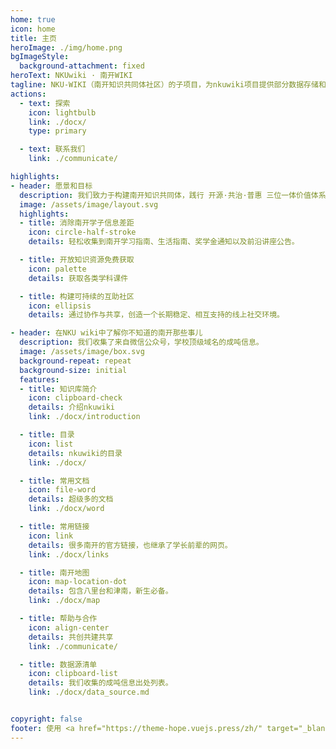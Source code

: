 ```yaml
---
home: true
icon: home
title: 主页
heroImage: ./img/home.png
bgImageStyle:
  background-attachment: fixed
heroText: NKUwiki · 南开WIKI
tagline: NKU-WIKI（南开知识共同体社区）的子项目，为nkuwiki项目提供部分数据存储和下载支持。
actions:
  - text: 探索
    icon: lightbulb
    link: ./docx/
    type: primary

  - text: 联系我们
    link: ./communicate/

highlights:
- header: 愿景和目标
  description: 我们致力于构建南开知识共同体，践行 开源·共治·普惠 三位一体价值体系  （🔓 技术开源透明 + 🤝 社区协同共治 + 🆓 服务永久普惠），实现：
  image: /assets/image/layout.svg
  highlights:
  - title: 消除南开学子信息差距
    icon: circle-half-stroke
    details: 轻松收集到南开学习指南、生活指南、奖学金通知以及前沿讲座公告。

  - title: 开放知识资源免费获取
    icon: palette
    details: 获取各类学科课件

  - title: 构建可持续的互助社区
    icon: ellipsis
    details: 通过协作与共享，创造一个长期稳定、相互支持的线上社交环境。

- header: 在NKU wiki中了解你不知道的南开那些事儿
  description: 我们收集了来自微信公众号，学校顶级域名的成吨信息。
  image: /assets/image/box.svg
  background-repeat: repeat
  background-size: initial
  features:
  - title: 知识库简介
    icon: clipboard-check
    details: 介绍nkuwiki
    link: ./docx/introduction

  - title: 目录
    icon: list
    details: nkuwiki的目录
    link: ./docx/

  - title: 常用文档
    icon: file-word
    details: 超级多的文档
    link: ./docx/word

  - title: 常用链接
    icon: link
    details: 很多南开的官方链接，也继承了学长前辈的网页。
    link: ./docx/links

  - title: 南开地图
    icon: map-location-dot
    details: 包含八里台和津南，新生必备。
    link: ./docx/map

  - title: 帮助与合作
    icon: align-center
    details: 共创共建共享
    link: ./communicate/

  - title: 数据源清单
    icon: clipboard-list
    details: 我们收集的成吨信息出处列表。
    link: ./docx/data_source.md


copyright: false
footer: 使用 <a href="https://theme-hope.vuejs.press/zh/" target="_blank">VuePress Theme Hope</a> 主题强力驱动
---
```


